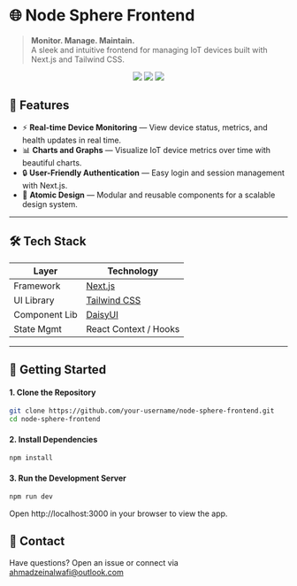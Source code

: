 # 🌐 Node Sphere Frontend

> **Monitor. Manage. Maintain.**  
> A sleek and intuitive frontend for managing IoT devices built with Next.js and Tailwind CSS.


<p align="center">
  <img src="https://img.shields.io/github/stars/ahmadzeinalwafi/nextjs-fe-dms?style=for-the-badge" />
  <img src="https://img.shields.io/github/issues/ahmadzeinalwafi/nextjs-fe-dms?style=for-the-badge" />
  <img src="https://img.shields.io/github/languages/top/ahmadzeinalwafi/nextjs-fe-dms?style=for-the-badge" />
</p>

## 🚀 Features

- ⚡ **Real-time Device Monitoring** — View device status, metrics, and health updates in real time.
- 📊 **Charts and Graphs** — Visualize IoT device metrics over time with beautiful charts.
- 🔒 **User-Friendly Authentication** — Easy login and session management with Next.js.
- 🧩 **Atomic Design** — Modular and reusable components for a scalable design system.

---

## 🛠️ Tech Stack

| Layer        | Technology                              |
|--------------|------------------------------------------|
| Framework    | [Next.js](https://nextjs.org)             |
| UI Library   | [Tailwind CSS](https://tailwindcss.com)   |
| Component Lib| [DaisyUI](https://daisyui.com)            |
| State Mgmt   | React Context / Hooks                    |
---

## 🏁 Getting Started

#### 1. Clone the Repository

```bash
git clone https://github.com/your-username/node-sphere-frontend.git
cd node-sphere-frontend
```
#### 2. Install Dependencies
```bash
npm install
```
#### 3. Run the Development Server
```bash
npm run dev
```
Open http://localhost:3000 in your browser to view the app.

## 💬 Contact

Have questions? Open an issue or connect via ahmadzeinalwafi@outlook.com